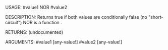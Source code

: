 USAGE:
     #value1 NOR #value2

DESCRIPTION:
     Returns true if both values are conditionally false (no "short-circuit")
     NOR is a function .

RETURNS:
    (undocumented)

ARGUMENTS:
    #value1 [any-value!]
    #value2 [any-value!]

